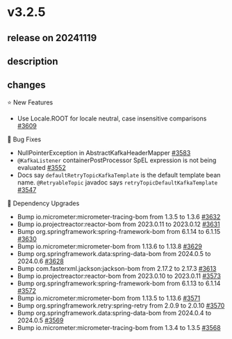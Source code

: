 # v3.2.5

## release on 20241119
## description
## changes
⭐ New Features

* Use Locale.ROOT for locale neutral, case insensitive comparisons <a href="https://github.com/spring-projects/spring-kafka/issues/3609" data-hovercard-type="issue" data-hovercard-url="/spring-projects/spring-kafka/issues/3609/hovercard">#3609</a>

🐞 Bug Fixes

* NullPointerException in AbstractKafkaHeaderMapper <a href="https://github.com/spring-projects/spring-kafka/issues/3583" data-hovercard-type="issue" data-hovercard-url="/spring-projects/spring-kafka/issues/3583/hovercard">#3583</a>
* <code>@KafkaListener</code> containerPostProcessor SpEL expression is not being evaluated <a href="https://github.com/spring-projects/spring-kafka/issues/3552" data-hovercard-type="issue" data-hovercard-url="/spring-projects/spring-kafka/issues/3552/hovercard">#3552</a>
* Docs say <code>defaultRetryTopicKafkaTemplate</code> is the default template bean name. <code>@RetryableTopic</code> javadoc says <code>retryTopicDefaultKafkaTemplate</code> <a href="https://github.com/spring-projects/spring-kafka/issues/3547" data-hovercard-type="issue" data-hovercard-url="/spring-projects/spring-kafka/issues/3547/hovercard">#3547</a>

🔨 Dependency Upgrades

* Bump io.micrometer:micrometer-tracing-bom from 1.3.5 to 1.3.6 <a href="https://github.com/spring-projects/spring-kafka/pull/3632" data-hovercard-type="pull_request" data-hovercard-url="/spring-projects/spring-kafka/pull/3632/hovercard">#3632</a>
* Bump io.projectreactor:reactor-bom from 2023.0.11 to 2023.0.12 <a href="https://github.com/spring-projects/spring-kafka/pull/3631" data-hovercard-type="pull_request" data-hovercard-url="/spring-projects/spring-kafka/pull/3631/hovercard">#3631</a>
* Bump org.springframework:spring-framework-bom from 6.1.14 to 6.1.15 <a href="https://github.com/spring-projects/spring-kafka/pull/3630" data-hovercard-type="pull_request" data-hovercard-url="/spring-projects/spring-kafka/pull/3630/hovercard">#3630</a>
* Bump io.micrometer:micrometer-bom from 1.13.6 to 1.13.8 <a href="https://github.com/spring-projects/spring-kafka/pull/3629" data-hovercard-type="pull_request" data-hovercard-url="/spring-projects/spring-kafka/pull/3629/hovercard">#3629</a>
* Bump org.springframework.data:spring-data-bom from 2024.0.5 to 2024.0.6 <a href="https://github.com/spring-projects/spring-kafka/pull/3628" data-hovercard-type="pull_request" data-hovercard-url="/spring-projects/spring-kafka/pull/3628/hovercard">#3628</a>
* Bump com.fasterxml.jackson:jackson-bom from 2.17.2 to 2.17.3 <a href="https://github.com/spring-projects/spring-kafka/pull/3613" data-hovercard-type="pull_request" data-hovercard-url="/spring-projects/spring-kafka/pull/3613/hovercard">#3613</a>
* Bump io.projectreactor:reactor-bom from 2023.0.10 to 2023.0.11 <a href="https://github.com/spring-projects/spring-kafka/pull/3573" data-hovercard-type="pull_request" data-hovercard-url="/spring-projects/spring-kafka/pull/3573/hovercard">#3573</a>
* Bump org.springframework:spring-framework-bom from 6.1.13 to 6.1.14 <a href="https://github.com/spring-projects/spring-kafka/pull/3572" data-hovercard-type="pull_request" data-hovercard-url="/spring-projects/spring-kafka/pull/3572/hovercard">#3572</a>
* Bump io.micrometer:micrometer-bom from 1.13.5 to 1.13.6 <a href="https://github.com/spring-projects/spring-kafka/pull/3571" data-hovercard-type="pull_request" data-hovercard-url="/spring-projects/spring-kafka/pull/3571/hovercard">#3571</a>
* Bump org.springframework.retry:spring-retry from 2.0.9 to 2.0.10 <a href="https://github.com/spring-projects/spring-kafka/pull/3570" data-hovercard-type="pull_request" data-hovercard-url="/spring-projects/spring-kafka/pull/3570/hovercard">#3570</a>
* Bump org.springframework.data:spring-data-bom from 2024.0.4 to 2024.0.5 <a href="https://github.com/spring-projects/spring-kafka/pull/3569" data-hovercard-type="pull_request" data-hovercard-url="/spring-projects/spring-kafka/pull/3569/hovercard">#3569</a>
* Bump io.micrometer:micrometer-tracing-bom from 1.3.4 to 1.3.5 <a href="https://github.com/spring-projects/spring-kafka/pull/3568" data-hovercard-type="pull_request" data-hovercard-url="/spring-projects/spring-kafka/pull/3568/hovercard">#3568</a>

